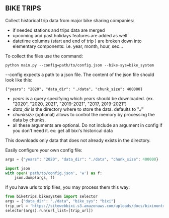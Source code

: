 
## BIKE TRIPS 

Collect historical trip data from major bike sharing companies:
- if needed stations and trips data are merged 
- upcoming and past holidays features are added as well
- datetime columns (start and end of trip ) are broken down into elementary components: 
    i.e. year, month, hour, sec...

To collect the files use the command:
```
python main.py --config=path/to/config.json --bike-sys=bike_system
```

--config expects a path to a json file. The content  of the json file should look like this:
```
{"years": "2020", "data_dir": "./data", "chunk_size": 400000}

```

- *years* is a query specifying which years should be downloaded. 
    (ex. "2020", "2020, 2021", "2019-2021", "2017, 2019-2021")
- *data_dir* is the directory where to store the data. defaults to "./"
- *chunksize* (optional) allows to control the memory by processing the data by chunks.
- all these arguments are optional. Do not include an argument in config if you don't need it.
ex: get all bixi's historical data

This downloads only data that does not already exists in the directory. 

Easily configure your own config file:

```python
args = {"years": "2020", "data_dir": "./data", "chunk_size": 400000}

import json
with open('path/to/config.json', 'w') as f:
    json.dump(args, f)
```

If you have urls to trip files, you may process them this way:

```python
from biketrips.bikesystem import selector
args = {"data_dir": "./data", "bike_sys": "bixi"}
trip_url = 'https://sitewebbixi.s3.amazonaws.com/uploads/docs/biximontreal-rentals-2021-07-805a45.zip'
selector(args).run(url_list=[trip_url])
```
